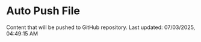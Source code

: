 # Auto Push File

Content that will be pushed to GitHub repository.
Last updated: 07/03/2025, 04:49:15 AM